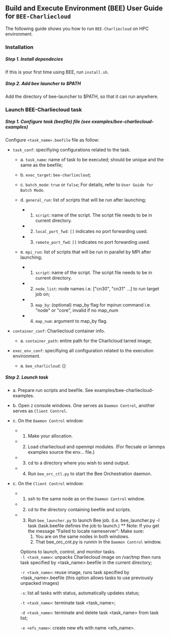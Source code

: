 ## Build and Execute Environment (BEE) User Guide for `BEE-Charliecloud`

The following guide shows you how to run `BEE-Charliecloud` on HPC environment.

### Installation
##### Step 1. Install dependecies
If this is your first time using BEE, run `install.sh`.

##### Step 2. Add bee launcher to $PATH
Add the directory of bee-launcher to $PATH, so that it can run anywhere.    

### Launch BEE-Charliecloud task

##### Step 1. Configure task (beefile) file (see examples/bee-charliecloud-examples)
Configure `<task_name>.beefile` file as follow:

* `task_conf`: specifiying configurations related to the task.
   * a. `task_name`: name of task to be executed; should be unique
         and the same as the beefile;

   * b. `exec_target`: `bee-charliecloud`;

   * c. `batch_mode`: `true` or `false`; For details, 
            refer to `User Guide for Batch Mode`.

   * d. `general_run`: list of scripts that will be run after launching;
     * 1. `script`: name of the script. The script file needs to be in current
            directory.
     * 2. `local_port_fwd`: `[]` indicates no port 
             forwarding used.
     * 3. `remote_port_fwd`: `[]` indicates no port forwarding used.

   * e. `mpi_run`: list of scripts that will be run in parallel by MPI after 
         launching;
     * 1. `script`: name of the script. The script file needs to be in current
            directory.
     * 2. `node_list`: node names i.e. ["cn30", "cn31" ...] to run target job on;
     * 3. `map_by`: (optional)
            map_by flag for mpirun command i.e. "node" or "core", invalid if 
            no map_num
     * 4. `map_num`:  argument to map_by flag.

* `container_conf`: Charliecloud container info.
  * a. `container_path`: entire path for the Charlicloud tarred image;

* `exec_env_conf`: specifiying all configuration related to the execution 
    environment.
  * a. `bee_charlicloud`: {}

##### Step 2. Launch task
* a. Prepare run scripts and beefile. See examples/bee-charliecloud-examples.

* b. Open `2` console windows. One serves as `Daemon Control`, another serves 
     as `Client Control`.

* c. On the `Daemon Control` window:
  * 1. Make your allocation.
  * 2. Load charliecloud and openmpi modules. 
         (For flecsale or lammps examples source the env... file.)
  * 3. cd to a directory where you wish to send output.
  * 4. Run `bee_orc_ctl.py` to start the Bee Orchestration daemon. 

* c. On the `Client Control` window:
  * 1. ssh to the same node as on the `Daemon Control` window.
  * 2. cd to the directory containing beefile and scripts. 
  * 3. Run `bee_launcher.py`  to launch Bee job. 
       (i.e. bee_launcher.py -l task (task.beefile defines the job to launch.)
       ** Note: If you get the message "Failed to locate nameserver":
          Make sure:
          1.  You are on the same nodes in both windows.
          2.  That bee_orc_cnt.py is runnin in the `Daemon Control` window.
 

      Options to launch, control, and monitor tasks.  
     `-l <task_name>`: unpacks Charliecloud image on /var/tmp then 
                       runs task specified by <task_name>.beefile 
                       in the current directory;

     `-r <task_name>`: reuse image, runs task specified by <task_name>.beefile 
                       (this option allows tasks to use previously unpacked images)

     `-s`: list all tasks with status, automatically updates status;

     `-t <task_name>`: terminate task <task_name>;

     `-d <task_name>`: terminate and delete task <task_name> from task list;

     `-e <efs_name>`: create new efs with name <efs_name>.
   
